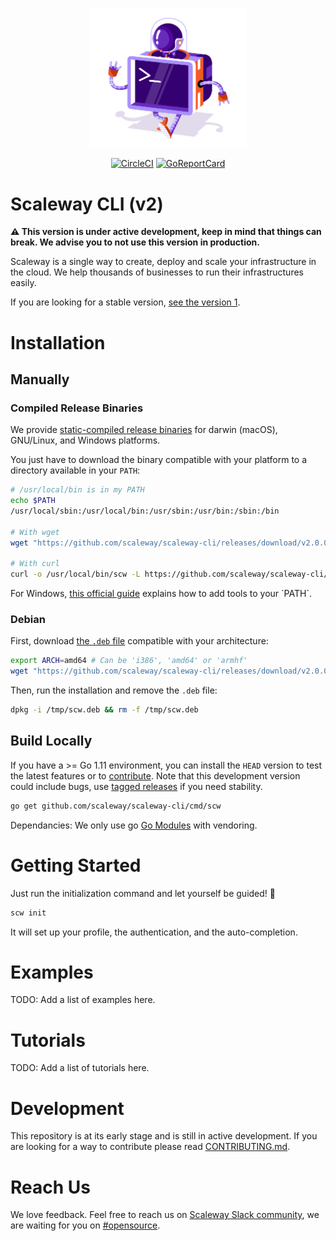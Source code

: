 <p align="center"><img width="50%" src="docs/static_files/cli-artwork.png" /></p>

<p align="center">
  <a href="https://circleci.com/gh/scaleway/scaleway-cli/tree/v2"><img src="https://circleci.com/gh/scaleway/scaleway-cli/tree/v2.svg?style=shield" alt="CircleCI" /></a>
  <a href="https://goreportcard.com/report/github.com/scaleway/scaleway-cli"><img src="https://goreportcard.com/badge/scaleway/scaleway-cli" alt="GoReportCard" /></a> <!-- GoReportCard do not support branches. -->
</p>

# Scaleway CLI (v2)

**:warning: This version is under active development, keep in mind that things can break. We advise you to not use this version in production.** 

Scaleway is a single way to create, deploy and scale your infrastructure in the cloud. We help thousands of businesses to run their infrastructures easily.

If you are looking for a stable version, [see the version 1](https://github.com/scaleway/scaleway-sdk-go).

# Installation

<!--- TODO:
## With a Package Manager (Recommended)

A package manager allows to install and upgrade the Scaleway CLI with a single command. We recommend this installation mode for more simplicity and reliability. We support a growing set of package managers to feat your preferences and your platform. Note that some package managers are maintained by our community:

### Homebrew

Install the latest stable release on macOS using [Homebrew](http://brew.sh): _Comming soon..._

```sh
brew install scw
```

### Chocolatey

Install the lastest stable release on Windows using [Chocolatey](https://chocolatey.org/): _Coming soon..._

```powershell
choco install scaleway-cli
```

### Others

TODO: Add other package managers:
- [Chocolate](https://chocolatey.org/packages/scaleway-cli/)
- [AUR](https://aur.archlinux.org/packages/scaleway-cli/)
- [Snap](https://snapcraft.io/)
- [Apt](https://wiki.debian.org/Apt)
-->

## Manually

### Compiled Release Binaries

We provide [static-compiled release binaries](https://github.com/scaleway/scaleway-cli/releases/latest) for darwin (macOS), GNU/Linux, and Windows platforms.

You just have to download the binary compatible with your platform to a directory available in your `PATH`:
```bash
# /usr/local/bin is in my PATH
echo $PATH
/usr/local/sbin:/usr/local/bin:/usr/sbin:/usr/bin:/sbin:/bin

# With wget
wget "https://github.com/scaleway/scaleway-cli/releases/download/v2.0.0-alpha.1/scw-darwin-amd64" -O /usr/local/bin/scw

# With curl
curl -o /usr/local/bin/scw -L https://github.com/scaleway/scaleway-cli/releases/download/v2.0.0-alpha.1/scw-darwin-amd64
```

For Windows, [this official guide](https://docs.microsoft.com/en-us/previous-versions/office/developer/sharepoint-2010/ee537574(v=office.14)) explains how to add tools to your `PATH`.

### Debian

First, download [the `.deb` file](https://github.com/scaleway/scaleway-cli/releases/latest) compatible with your architecture:

```bash
export ARCH=amd64 # Can be 'i386', 'amd64' or 'armhf'
wget "https://github.com/scaleway/scaleway-cli/releases/download/v2.0.0-alpha.1/scw_2.0.0-alpha.1_${ARCH}.deb" -O /tmp/scw.deb
```

Then, run the installation and remove the `.deb` file:
```bash
dpkg -i /tmp/scw.deb && rm -f /tmp/scw.deb
```

<!-- TODO:
## With a Docker Image

For each release, we deliver a tagged image on the [Scaleway Docker Hub](https://hub.docker.com/r/scaleway/cli/tags) so can run `scw` in a sandboxed way: _Coming soon..._

```sh
docker run scaleway/cli version
```
-->

## Build Locally

If you have a >= Go 1.11 environment, you can install the `HEAD` version to test the latest features or to [contribute](CONTRIBUTING.md).
Note that this development version could include bugs, use [tagged releases](https://github.com/scaleway/scaleway-cli/releases/latest) if you need stability.

```bash
go get github.com/scaleway/scaleway-cli/cmd/scw
```

Dependancies: We only use go [Go Modules](https://github.com/golang/go/wiki/Modules) with vendoring.

# Getting Started

Just run the initialization command and let yourself be guided! :dancer:

```bash
scw init
```

It will set up your profile, the authentication, and the auto-completion.

# Examples

TODO: Add a list of examples here.

# Tutorials

TODO: Add a list of tutorials here.

# Development

This repository is at its early stage and is still in active development.
If you are looking for a way to contribute please read [CONTRIBUTING.md](CONTRIBUTING.md).

# Reach Us

We love feedback.
Feel free to reach us on [Scaleway Slack community](https://slack.scaleway.com/), we are waiting for you on [#opensource](https://scaleway-community.slack.com/app_redirect?channel=opensource).
